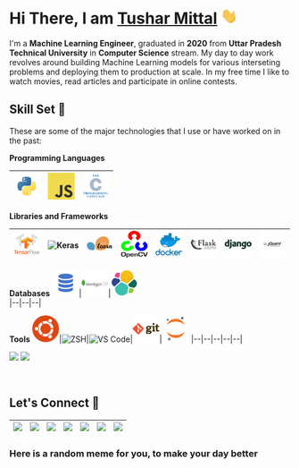 
<h1>Hi There, I am <a  href="https://techytushar.github.io/">Tushar Mittal</a> <img  src="https://raw.githubusercontent.com/ABSphreak/ABSphreak/master/gifs/Hi.gif" width="30px"></h1>

I'm a **Machine Learning Engineer**, graduated in **2020** from **Uttar Pradesh Technical University** in **Computer Science** stream. My day to day work revolves around building Machine Learning models for various interseting problems and deploying them to production at scale. In my free time I like to watch movies, read articles and participate in online contests.

## Skill Set :muscle:

These are some of the major technologies that I use or have worked on in the past:

**Programming Languages**

<img title="Python" alt="Python" width="48px" src="https://raw.githubusercontent.com/github/explore/master/topics/python/python.png" />|<img alt="JS" title="JavaScript" width="48px" src="https://raw.githubusercontent.com/github/explore/master/topics/javascript/javascript.png">|<img title="C" alt="C" width="48px" src="https://raw.githubusercontent.com/github/explore/master/topics/c/c.png">
|--|--|--|

**Libraries and Frameworks**

<img title="TensorFlow" alt="TensorFlow" width="48px" src="https://raw.githubusercontent.com/github/explore/master/topics/tensorflow/tensorflow.png">|<img title="Keras" alt="Keras" width="48px" src="https://upload.wikimedia.org/wikipedia/commons/thumb/a/ae/Keras_logo.svg/240px-Keras_logo.svg.png">|<img title="Scikit-Learn" alt="Scikit Learn" width="48px" src="https://raw.githubusercontent.com/github/explore/master/topics/scikit-learn/scikit-learn.png">|<img title="OpenCV" alt="OpenCV" width="48px" src="https://raw.githubusercontent.com/github/explore/master/topics/opencv/opencv.png">|<img title="Docker" alt="Docker" width="48px" src="https://raw.githubusercontent.com/github/explore/master/topics/docker/docker.png">|<img title="Flask" alt="Flask" width="48px" src="https://raw.githubusercontent.com/github/explore/master/topics/flask/flask.png">|<img title="Django" alt="Django" width="48px" src="https://raw.githubusercontent.com/github/explore/master/topics/django/django.png">|<img title="jQuery" alt="jQuery" width="48px" src="https://raw.githubusercontent.com/github/explore/master/topics/jquery/jquery.png">
|--|--|--|--|--|--|--|--|

**Databases**
<img title="SQL" alt="SQL" width="48px" src="https://raw.githubusercontent.com/github/explore/master/topics/sql/sql.png">|<img title="MongoDB" alt="MongoDB" width="48px" src="https://raw.githubusercontent.com/github/explore/master/topics/mongodb/mongodb.png">|<img title="ElasticSearch" alt="ElasticSearch" width="48px" src="https://raw.githubusercontent.com/github/explore/master/topics/elasticsearch/elasticsearch.png"> <br>
|--|--|--|

**Tools**
<img title="Ubuntu" alt="Ubuntu" width="48px" src="https://raw.githubusercontent.com/github/explore/master/topics/ubuntu/ubuntu.png">|<img title="ZSH" alt="ZSH" width="48px" src="https://s3.amazonaws.com/ohmyzsh/oh-my-zsh-logo.png">|<img title="VS Code" alt="VS Code" width="48px" src="https://img.icons8.com/fluent/48/000000/visual-studio-code-2019.png">|<img title="git" alt="git" width="48px" src="https://raw.githubusercontent.com/github/explore/master/topics/git/git.png">|<img title="Jupyter Notebook" alt="Jupyter" width="48px" src="https://raw.githubusercontent.com/github/explore/master/topics/jupyter-notebook/jupyter-notebook.png">
|--|--|--|--|--|
<br>

<img src="https://github-readme-stats.vercel.app/api?username=techytushar&show_icons=true&theme=radical&include_all_commits=true"> <img src="https://github-readme-stackoverflow.vercel.app/?userID=5679285&theme=dark">

<br>

## Let's Connect :handshake:

<a href="https://www.linkedin.com/in/tusharmit/"><img src="https://cdn2.iconfinder.com/data/icons/social-media-2285/512/1_Linkedin_unofficial_colored_svg-128.png" width="40"></a>|<a href="https://twitter.com/techy_tushar"><img src="https://cdn2.iconfinder.com/data/icons/social-media-2285/512/1_Twitter3_colored_svg-128.png" width="40"></a>|<a href="https://www.youtube.com/channel/UCRIV6ndalc_mfIdAN_T2sgA"><img src="https://cdn2.iconfinder.com/data/icons/social-media-2285/512/1_Youtube_colored_svg-128.png" width="40"></a>|<a href="https://www.facebook.com/tusharmit"><img src="https://cdn1.iconfinder.com/data/icons/social-media-2285/512/Colored_Facebook3_svg-128.png" width="40"></a>|<a href="mailto:chiragmittal.mittal@gmail.com"><img src="https://image.flaticon.com/icons/svg/281/281769.svg" width="40"></a>|<a href="https://www.instagram.com/techy.tushar"><img src="https://cdn2.iconfinder.com/data/icons/social-media-2285/512/1_Instagram_colored_svg_1-128.png" width="40"></a>|<a href="https://www.kaggle.com/techytushar/"><img src="https://www.vectorlogo.zone/logos/kaggle/kaggle-icon.svg" width="40"></a>
|--|--|--|--|--|--|--|

### Here is a random meme for you, to make your day better
